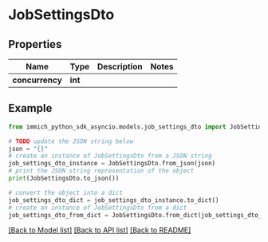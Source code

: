 # JobSettingsDto


## Properties

Name | Type | Description | Notes
------------ | ------------- | ------------- | -------------
**concurrency** | **int** |  | 

## Example

```python
from immich_python_sdk_asyncio.models.job_settings_dto import JobSettingsDto

# TODO update the JSON string below
json = "{}"
# create an instance of JobSettingsDto from a JSON string
job_settings_dto_instance = JobSettingsDto.from_json(json)
# print the JSON string representation of the object
print(JobSettingsDto.to_json())

# convert the object into a dict
job_settings_dto_dict = job_settings_dto_instance.to_dict()
# create an instance of JobSettingsDto from a dict
job_settings_dto_from_dict = JobSettingsDto.from_dict(job_settings_dto_dict)
```
[[Back to Model list]](../README.md#documentation-for-models) [[Back to API list]](../README.md#documentation-for-api-endpoints) [[Back to README]](../README.md)


